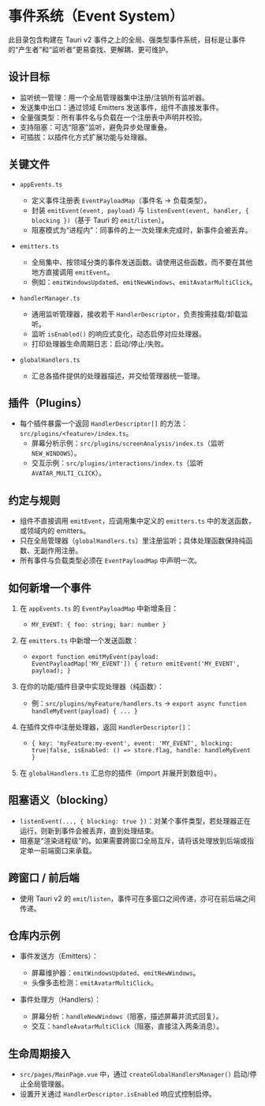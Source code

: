 # 事件系统（Event System）

此目录包含构建在 Tauri v2 事件之上的全局、强类型事件系统，目标是让事件的“产生者”和“监听者”更易查找、更解耦、更可维护。

## 设计目标

- 监听统一管理：用一个全局管理器集中注册/注销所有监听器。
- 发送集中出口：通过领域 Emitters 发送事件，组件不直接发事件。
- 全量强类型：所有事件名与负载在一个注册表中声明并校验。
- 支持阻塞：可选“阻塞”监听，避免异步处理重叠。
- 可插拔：以插件化方式扩展功能与处理器。

## 关键文件

- `appEvents.ts`
  - 定义事件注册表 `EventPayloadMap`（事件名 -> 负载类型）。
  - 封装 `emitEvent(event, payload)` 与 `listenEvent(event, handler, { blocking })`（基于 Tauri 的 `emit`/`listen`）。
  - 阻塞模式为“进程内”：同事件的上一次处理未完成时，新事件会被丢弃。

- `emitters.ts`
  - 全局集中、按领域分类的事件发送函数。请使用这些函数，而不要在其他地方直接调用 `emitEvent`。
  - 例如：`emitWindowsUpdated`、`emitNewWindows`、`emitAvatarMultiClick`。

- `handlerManager.ts`
  - 通用监听管理器，接收若干 `HandlerDescriptor`，负责按需挂载/卸载监听。
  - 监听 `isEnabled()` 的响应式变化，动态启停对应处理器。
  - 打印处理器生命周期日志：启动/停止/失败。

- `globalHandlers.ts`
  - 汇总各插件提供的处理器描述，并交给管理器统一管理。

## 插件（Plugins）

- 每个插件暴露一个返回 `HandlerDescriptor[]` 的方法：`src/plugins/<feature>/index.ts`。
  - 屏幕分析示例：`src/plugins/screenAnalysis/index.ts`（监听 `NEW_WINDOWS`）。
  - 交互示例：`src/plugins/interactions/index.ts`（监听 `AVATAR_MULTI_CLICK`）。

## 约定与规则

- 组件不直接调用 `emitEvent`，应调用集中定义的 `emitters.ts` 中的发送函数，或领域内的 emitters。
- 只在全局管理器（`globalHandlers.ts`）里注册监听；具体处理函数保持纯函数、无副作用注册。
- 所有事件与负载类型必须在 `EventPayloadMap` 中声明一次。

## 如何新增一个事件

1) 在 `appEvents.ts` 的 `EventPayloadMap` 中新增条目：
   - `MY_EVENT: { foo: string; bar: number }`

2) 在 `emitters.ts` 中新增一个发送函数：
   - `export function emitMyEvent(payload: EventPayloadMap['MY_EVENT']) { return emitEvent('MY_EVENT', payload); }`

3) 在你的功能/插件目录中实现处理器（纯函数）：
   - 例：`src/plugins/myFeature/handlers.ts` → `export async function handleMyEvent(payload) { ... }`

4) 在插件文件中注册处理器，返回 `HandlerDescriptor[]`：
   - `{ key: 'myFeature:my-event', event: 'MY_EVENT', blocking: true|false, isEnabled: () => store.flag, handle: handleMyEvent }`

5) 在 `globalHandlers.ts` 汇总你的插件（import 并展开到数组中）。

## 阻塞语义（blocking）

- `listenEvent(..., { blocking: true })`：对某个事件类型，若处理器正在运行，则新到事件会被丢弃，直到处理结束。
- 阻塞是“渲染进程级”的。如果需要跨窗口全局互斥，请将该处理放到后端或指定单一前端窗口来承载。

## 跨窗口 / 前后端

- 使用 Tauri v2 的 `emit`/`listen`，事件可在多窗口之间传递，亦可在前后端之间传递。

## 仓库内示例

- 事件发送方（Emitters）：
  - 屏幕维护器：`emitWindowsUpdated`、`emitNewWindows`。
  - 头像多击检测：`emitAvatarMultiClick`。

- 事件处理方（Handlers）：
  - 屏幕分析：`handleNewWindows`（阻塞，描述屏幕并流式回复）。
  - 交互：`handleAvatarMultiClick`（阻塞，直接注入两条消息）。

## 生命周期接入

- `src/pages/MainPage.vue` 中，通过 `createGlobalHandlersManager()` 启动/停止全局管理器。
- 设置开关通过 `HandlerDescriptor.isEnabled` 响应式控制启停。
 